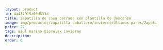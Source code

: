 ```yaml
---
layout: product
id: 4a437919a90d813d
title: Zapatilla de casa cerrada con plantilla de descanso
image: img/productos/zapatilla caballero/invierno/Últimos pares/Zapatilla de casa cerrada con plantilla de descanso=27=azul marino Biorelax invierno.webp
price: 27
tags: azul marino Biorelax invierno
description: 
order: 0
---
```

